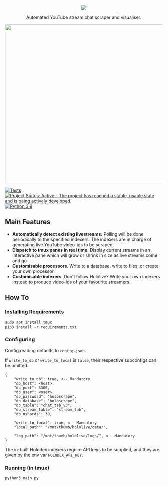<p align="center"><img src="https://user-images.githubusercontent.com/63136392/201978731-094594a5-13c5-4407-8a0f-6c0dc50bed99.png"/></p>

<p align="center">Automated YouTube stream chat scraper and visualiser.</p>

<p align="center"><kbd><img src="https://user-images.githubusercontent.com/63136392/201944147-5576e35c-a241-471c-b0bd-1110b08a3cca.png" width="828" height="507"/></kbd></p>

[![Tests](https://github.com/dannylty/holoscrape/actions/workflows/tests.yaml/badge.svg)](https://github.com/dannylty/holoscrape/actions/workflows/tests.yaml)
[![Project Status: Active – The project has reached a stable, usable state and is being actively developed.](https://www.repostatus.org/badges/latest/active.svg)](https://www.repostatus.org/#active)
[![Python 3.9](https://img.shields.io/badge/python-3.9-blue.svg)](https://www.python.org/downloads/release/python-390/) 


## Main Features
* <b>Automatically detect existing livestreams.</b> Polling will be done periodically to the specified indexers. The indexers are in charge of generating live YouTube video-ids to be scraped.
* <b>Dispatch to tmux panes in real time.</b> Display current streams in an interactive pane which will grow or shrink in size as live streams come and go.
* <b>Customisable processors</b>. Write to a database, write to files, or create your own processor.
* <b>Customisable indexers</b>. Don't follow Hololive? Write your own indexers instead to produce video-ids of your favourite streamers.

## How To
### Installing Requirements
```
sudo apt install tmux
pip3 install -r requirements.txt
```
### Configuring
Config reading defaults to `config.json`.

If `write_to_db` or `write_to_local` is `false`, their respective subconfigs can be omitted.

```
{
    "write_to_db": true, <-- Mandatory
    "db_host": <host>,
    "db_port": 3306,
    "db_user": <user>,
    "db_password": "holoscrape",
    "db_database": "holoscrape",
    "db_table": "chat_tab_v3",
    "db_stream_table": "stream_tab",
    "db_nshards": 30,

    "write_to_local": true, <-- Mandatory
    "local_path": "/mnt/thumb/hololive/data/",

    "log_path": "/mnt/thumb/hololive/logs/", <-- Mandatory
}
```

The in-built Holodex indexers require API keys to be supplied, and they are given by
the env var `HOLODEX_API_KEY`.

### Running (in tmux)
```
python3 main.py
```

